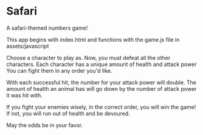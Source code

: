 # Safari
A safari-themed numbers game!

This app begins with index.html and functions with the game.js file in assets/javascript

Choose a character to play as.
Now, you must defeat all the other characters.
Each character has a unique amount of health and attack power
You can fight them in any order you'd like.

With each successful hit, the number for your attack power will double.
The amount of health an animal has will go down by the number of attack power it was hit with.

If you fight your enemies wisely, in the correct order, you will win the game!
If not, you will run out of health and be devoured.

May the odds be in your favor.
